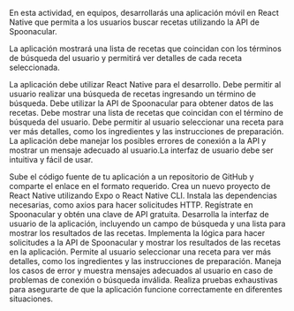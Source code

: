 En esta actividad, en equipos, desarrollarás una aplicación móvil en React Native que permita a los usuarios buscar recetas utilizando la API de Spoonacular. 

La aplicación mostrará una lista de recetas que coincidan con los términos de búsqueda del usuario y permitirá ver detalles de cada receta seleccionada.

La aplicación debe utilizar React Native para el desarrollo.
Debe permitir al usuario realizar una búsqueda de recetas ingresando un término de búsqueda.
Debe utilizar la API de Spoonacular para obtener datos de las recetas.
Debe mostrar una lista de recetas que coincidan con el término de búsqueda del usuario.
Debe permitir al usuario seleccionar una receta para ver más detalles, como los ingredientes y las instrucciones de preparación.
La aplicación debe manejar los posibles errores de conexión a la API y mostrar un mensaje adecuado al usuario.La interfaz de usuario debe ser intuitiva y fácil de usar.

Sube el código fuente de tu aplicación a un repositorio de GitHub y comparte el enlace en el formato requerido.
Crea un nuevo proyecto de React Native utilizando Expo o React Native CLI.
Instala las dependencias necesarias, como axios para hacer solicitudes HTTP.
Regístrate en Spoonacular y obtén una clave de API gratuita.
Desarrolla la interfaz de usuario de la aplicación, incluyendo un campo de búsqueda y una lista para mostrar los resultados de las recetas.
Implementa la lógica para hacer solicitudes a la API de Spoonacular y mostrar los resultados de las recetas en la aplicación.
Permite al usuario seleccionar una receta para ver más detalles, como los ingredientes y las instrucciones de preparación.
Maneja los casos de error y muestra mensajes adecuados al usuario en caso de problemas de conexión o búsqueda inválida.
Realiza pruebas exhaustivas para asegurarte de que la aplicación funcione correctamente en diferentes situaciones.
